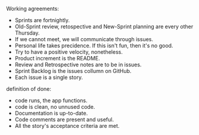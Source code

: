 Working agreements:

- Sprints are fortnightly.
- Old-Sprint review, retospective and New-Sprint planning are every other Thursday.
- If we cannot meet, we will communicate through issues.
- Personal life takes precidence. If this isn't fun, then it's no good.
- Try to have a positive velocity, nonetheless.
- Product increment is the README.
- Review and Retrospective notes are to be in issues.
- Sprint Backlog is the issues collumn on GitHub.
- Each issue is a single story.

definition of done:

- code runs, the app functions.
- code is clean, no unnused code.
- Documentation is up-to-date.
- Code comments are present and useful.
- All the story's acceptance criteria are met.


